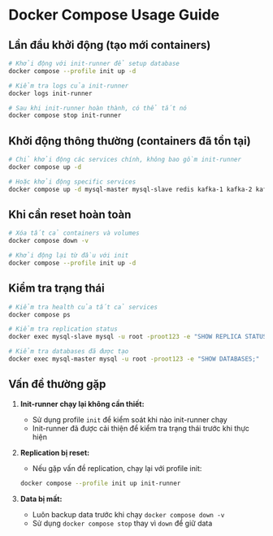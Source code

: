 # Docker Compose Usage Guide

## Lần đầu khởi động (tạo mới containers)

```bash
# Khởi động với init-runner để setup database
docker compose --profile init up -d

# Kiểm tra logs của init-runner
docker logs init-runner

# Sau khi init-runner hoàn thành, có thể tắt nó
docker compose stop init-runner
```

## Khởi động thông thường (containers đã tồn tại)

```bash
# Chỉ khởi động các services chính, không bao gồm init-runner
docker compose up -d

# Hoặc khởi động specific services
docker compose up -d mysql-master mysql-slave redis kafka-1 kafka-2 kafka-3
```

## Khi cần reset hoàn toàn

```bash
# Xóa tất cả containers và volumes
docker compose down -v

# Khởi động lại từ đầu với init
docker compose --profile init up -d
```

## Kiểm tra trạng thái

```bash
# Kiểm tra health của tất cả services
docker compose ps

# Kiểm tra replication status
docker exec mysql-slave mysql -u root -proot123 -e "SHOW REPLICA STATUS\G"

# Kiểm tra databases đã được tạo
docker exec mysql-master mysql -u root -proot123 -e "SHOW DATABASES;"
```

## Vấn đề thường gặp

1. **Init-runner chạy lại không cần thiết:**
   - Sử dụng profile `init` để kiểm soát khi nào init-runner chạy
   - Init-runner đã được cải thiện để kiểm tra trạng thái trước khi thực hiện

2. **Replication bị reset:**
   - Nếu gặp vấn đề replication, chạy lại với profile init:
   ```bash
   docker compose --profile init up init-runner
   ```

3. **Data bị mất:**
   - Luôn backup data trước khi chạy `docker compose down -v`
   - Sử dụng `docker compose stop` thay vì `down` để giữ data
